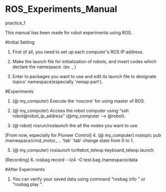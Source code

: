# ROS_Experiments_Manual
practice_1

This manual has been made for robot experiments using ROS.

#Initial Setting
1. First of all, you need to set up each computer's ROS IP address.

2. Make the launch file for initialization of robots, and insert codes which declare the namespace.
(ex. <group ns="Robot1">, </group>)

3. Enter to packages you want to use and edit its launch file to designate topics' namespace(especially 'remap part').

#Experiments
1. (@ my_computer) Execute the 'roscore' for using master of ROS.

2. (@ my_computer) Access the robot computer using "ssh robot@robot_ip_address" (@my_computer --> @robot).

3. (@ robot) rosrun/roslaunch the all the nodes you want to use.

[From now, especially for Pioneer Control] 
4. (@ my_computer) rostopic pub /namespace/cmd_motor_ .. 'tab' 'tab' change state from 0 to 1.

5. (@ my_computer) roslaunch turtlebot_teleop keyboard_teleop.launch

[Recording]
6. rosbag record --lz4 -O test.bag /namespace/data

#After Experiments
1. You can verify your saved data using command "rosbag info <filename>" or "rosbag play <filename>".
